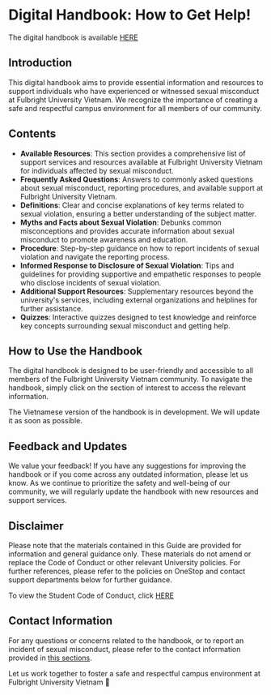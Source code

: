 # Digital Handbook: How to Get Help!

The digital handbook is available [HERE](panda1835.github.io/fulbright-how-to-get-help/) 

## Introduction
This digital handbook aims to provide essential information and resources to support individuals who have experienced or witnessed sexual misconduct at Fulbright University Vietnam. We recognize the importance of creating a safe and respectful campus environment for all members of our community.

## Contents
- **Available Resources**: This section provides a comprehensive list of support services and resources available at Fulbright University Vietnam for individuals affected by sexual misconduct.
- **Frequently Asked Questions**: Answers to commonly asked questions about sexual misconduct, reporting procedures, and available support at Fulbright University Vietnam.
- **Definitions**: Clear and concise explanations of key terms related to sexual violation, ensuring a better understanding of the subject matter.
- **Myths and Facts about Sexual Violation**: Debunks common misconceptions and provides accurate information about sexual misconduct to promote awareness and education.
- **Procedure**: Step-by-step guidance on how to report incidents of sexual violation and navigate the reporting process.
- **Informed Response to Disclosure of Sexual Violation**: Tips and guidelines for providing supportive and empathetic responses to people who disclose incidents of sexual violation.
- **Additional Support Resources**: Supplementary resources beyond the university's services, including external organizations and helplines for further assistance.
- **Quizzes**: Interactive quizzes designed to test knowledge and reinforce key concepts surrounding sexual misconduct and getting help.

  
## How to Use the Handbook
The digital handbook is designed to be user-friendly and accessible to all members of the Fulbright University Vietnam community. To navigate the handbook, simply click on the section of interest to access the relevant information.

The Vietnamese version of the handbook is in development. We will update it as soon as possible.

## Feedback and Updates
We value your feedback! If you have any suggestions for improving the handbook or if you come across any outdated information, please let us know. As we continue to prioritize the safety and well-being of our community, we will regularly update the handbook with new resources and support services.

## Disclaimer
Please note that the materials contained in this Guide are provided for information and general guidance only. These materials do not amend or replace the Code of Conduct or other relevant University policies. For further references, please refer to the policies on OneStop and contact support departments below for further guidance.

To view the Student Code of Conduct, click [HERE](https://fulbright.edu.vn/articles/Code_of_Conduct/Student_Code_of_Conduct_08072020_Excom_Endorsed.pdf)

## Contact Information
For any questions or concerns related to the handbook, or to report an incident of sexual misconduct, please refer to the contact information provided in [this sections](https://panda1835.github.io/fulbright-how-to-get-help/content/english/1_resources.html).

Let us work together to foster a safe and respectful campus environment at Fulbright University Vietnam 🤗